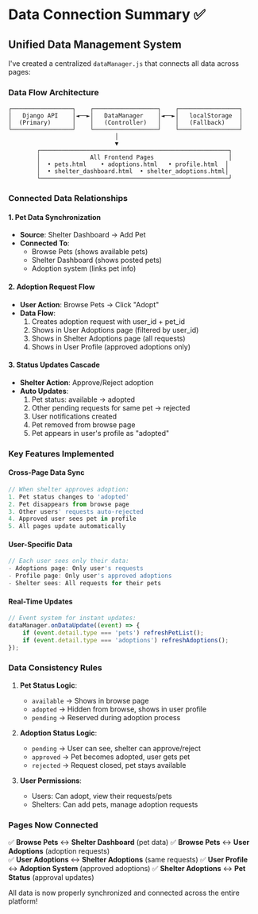 # Data Connection Summary ✅

## **Unified Data Management System**

I've created a centralized `dataManager.js` that connects all data across pages:

### **Data Flow Architecture**

```
┌─────────────────┐    ┌──────────────────┐    ┌─────────────────┐
│   Django API    │◄──►│   DataManager    │◄──►│   localStorage  │
│  (Primary)      │    │   (Controller)   │    │   (Fallback)    │
└─────────────────┘    └──────────────────┘    └─────────────────┘
                              │
                              ▼
        ┌─────────────────────────────────────────────────────┐
        │              All Frontend Pages                     │
        │  • pets.html    • adoptions.html   • profile.html  │
        │  • shelter_dashboard.html  • shelter_adoptions.html│
        └─────────────────────────────────────────────────────┘
```

### **Connected Data Relationships**

#### **1. Pet Data Synchronization**
- **Source**: Shelter Dashboard → Add Pet
- **Connected To**: 
  - Browse Pets (shows available pets)
  - Shelter Dashboard (shows posted pets)
  - Adoption system (links pet info)

#### **2. Adoption Request Flow**
- **User Action**: Browse Pets → Click "Adopt"
- **Data Flow**: 
  1. Creates adoption request with user_id + pet_id
  2. Shows in User Adoptions page (filtered by user_id)
  3. Shows in Shelter Adoptions page (all requests)
  4. Shows in User Profile (approved adoptions only)

#### **3. Status Updates Cascade**
- **Shelter Action**: Approve/Reject adoption
- **Auto Updates**:
  1. Pet status: available → adopted
  2. Other pending requests for same pet → rejected
  3. User notifications created
  4. Pet removed from browse page
  5. Pet appears in user's profile as "adopted"

### **Key Features Implemented**

#### **Cross-Page Data Sync**
```javascript
// When shelter approves adoption:
1. Pet status changes to 'adopted'
2. Pet disappears from browse page
3. Other users' requests auto-rejected
4. Approved user sees pet in profile
5. All pages update automatically
```

#### **User-Specific Data**
```javascript
// Each user sees only their data:
- Adoptions page: Only user's requests
- Profile page: Only user's approved adoptions
- Shelter sees: All requests for their pets
```

#### **Real-Time Updates**
```javascript
// Event system for instant updates:
dataManager.onDataUpdate((event) => {
    if (event.detail.type === 'pets') refreshPetList();
    if (event.detail.type === 'adoptions') refreshAdoptions();
});
```

### **Data Consistency Rules**

1. **Pet Status Logic**:
   - `available` → Shows in browse page
   - `adopted` → Hidden from browse, shows in user profile
   - `pending` → Reserved during adoption process

2. **Adoption Status Logic**:
   - `pending` → User can see, shelter can approve/reject
   - `approved` → Pet becomes adopted, user gets pet
   - `rejected` → Request closed, pet stays available

3. **User Permissions**:
   - Users: Can adopt, view their requests/pets
   - Shelters: Can add pets, manage adoption requests

### **Pages Now Connected**

✅ **Browse Pets** ↔ **Shelter Dashboard** (pet data)
✅ **Browse Pets** ↔ **User Adoptions** (adoption requests)  
✅ **User Adoptions** ↔ **Shelter Adoptions** (same requests)
✅ **User Profile** ↔ **Adoption System** (approved adoptions)
✅ **Shelter Adoptions** ↔ **Pet Status** (approval updates)

All data is now properly synchronized and connected across the entire platform!